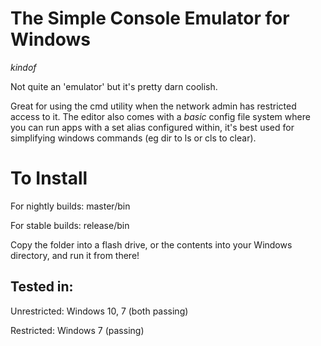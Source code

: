 # The Simple Console Emulator for Windows
*kindof*

Not quite an 'emulator' but it's pretty darn coolish.

Great for using the cmd utility when the network admin has restricted access to it. The editor also comes with a *basic* config file system where you can run apps with a set alias configured within, it's best used for simplifying windows commands (eg dir to ls or cls to clear).

# To Install
For nightly builds: master/bin

For stable builds: release/bin

Copy the folder into a flash drive, or the contents into your Windows directory, and run it from there!

## Tested in:
Unrestricted: Windows 10, 7 (both passing)

Restricted: Windows 7 (passing)

